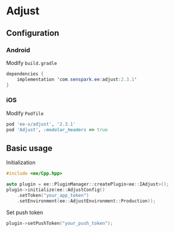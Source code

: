# Adjust
## Configuration
### Android
Modify `build.gradle`
```java
dependencies {
    implementation 'com.senspark.ee:adjust:2.3.1'
}
```

### iOS
Modify `Podfile`
```ruby
pod 'ee-x/adjust', '2.3.1'
pod 'Adjust', :modular_headers => true
```

## Basic usage
Initialization
```cpp
#include <ee/Cpp.hpp>

auto plugin = ee::PluginManager::createPlugin<ee::IAdjust>();
plugin->initialize(ee::AdjustConfig()
    .setToken("your_app_token")
    .setEnvironment(ee::AdjustEnvironment::Production));
```

Set push token
```cpp
plugin->setPushToken("your_push_token");
```